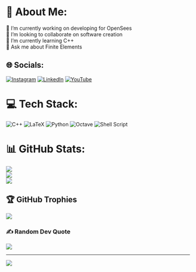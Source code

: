 # 💫 About Me:
🔭 I’m currently working on developing for OpenSees<br>👯 I’m looking to collaborate on software creation<br>🌱 I’m currently learning C++<br>💬 Ask me about Finite Elements


## 🌐 Socials:
[![Instagram](https://img.shields.io/badge/Instagram-%23E4405F.svg?logo=Instagram&logoColor=white)](https://instagram.com/j_larenas) [![LinkedIn](https://img.shields.io/badge/LinkedIn-%230077B5.svg?logo=linkedin&logoColor=white)](https://linkedin.com/in/jose-larenas-993005124) [![YouTube](https://img.shields.io/badge/YouTube-%23FF0000.svg?logo=YouTube&logoColor=white)](https://youtube.com/@joselarenas) 

# 💻 Tech Stack:
![C++](https://img.shields.io/badge/c++-%2300599C.svg?style=for-the-badge&logo=c%2B%2B&logoColor=white) ![LaTeX](https://img.shields.io/badge/latex-%23008080.svg?style=for-the-badge&logo=latex&logoColor=white) ![Python](https://img.shields.io/badge/python-3670A0?style=for-the-badge&logo=python&logoColor=ffdd54) ![Octave](https://img.shields.io/badge/OCTAVE-darkblue?style=for-the-badge&logo=octave&logoColor=fcd683) ![Shell Script](https://img.shields.io/badge/shell_script-%23121011.svg?style=for-the-badge&logo=gnu-bash&logoColor=white)
# 📊 GitHub Stats:
![](https://github-readme-stats.vercel.app/api?username=j0selarenas&theme=dark&hide_border=false&include_all_commits=true&count_private=true)<br/>
![](https://github-readme-streak-stats.herokuapp.com/?user=j0selarenas&theme=dark&hide_border=false)<br/>
![](https://github-readme-stats.vercel.app/api/top-langs/?username=j0selarenas&theme=dark&hide_border=false&include_all_commits=true&count_private=true&layout=compact)

## 🏆 GitHub Trophies
![](https://github-profile-trophy.vercel.app/?username=j0selarenas&theme=radical&no-frame=false&no-bg=true&margin-w=4)

### ✍️ Random Dev Quote
![](https://quotes-github-readme.vercel.app/api?type=horizontal&theme=radical)

---
[![](https://visitcount.itsvg.in/api?id=j0selarenas&icon=0&color=0)](https://visitcount.itsvg.in)

<!-- Proudly created with GPRM ( https://gprm.itsvg.in ) -->
